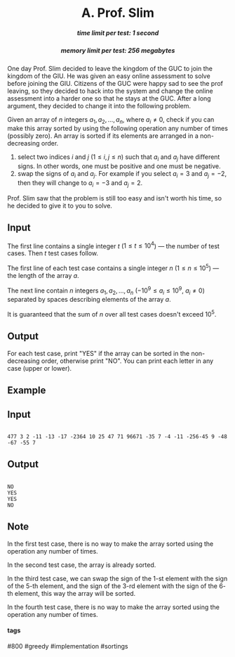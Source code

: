 <h1 style='text-align: center;'> A. Prof. Slim</h1>

<h5 style='text-align: center;'>time limit per test: 1 second</h5>
<h5 style='text-align: center;'>memory limit per test: 256 megabytes</h5>

One day Prof. Slim decided to leave the kingdom of the GUC to join the kingdom of the GIU. He was given an easy online assessment to solve before joining the GIU. Citizens of the GUC were happy sad to see the prof leaving, so they decided to hack into the system and change the online assessment into a harder one so that he stays at the GUC. After a long argument, they decided to change it into the following problem.

Given an array of $n$ integers $a_1,a_2,\ldots,a_n$, where $a_{i} \neq 0$, check if you can make this array sorted by using the following operation any number of times (possibly zero). An array is sorted if its elements are arranged in a non-decreasing order.

1. select two indices $i$ and $j$ ($1 \le i,j \le n$) such that $a_i$ and $a_j$ have different signs. In other words, one must be positive and one must be negative.
2. swap the signs of $a_{i}$ and $a_{j}$. For example if you select $a_i=3$ and $a_j=-2$, then they will change to $a_i=-3$ and $a_j=2$.

Prof. Slim saw that the problem is still too easy and isn't worth his time, so he decided to give it to you to solve.

## Input

The first line contains a single integer $t$ ($1 \le t \le 10^4$) — the number of test cases. Then $t$ test cases follow.

The first line of each test case contains a single integer $n$ ($1 \le n \le 10^{5}$) — the length of the array $a$.

The next line contain $n$ integers $a_1, a_2, \ldots, a_n$ ($-10^9 \le a_{i} \le 10^9$, $a_{i} \neq 0$) separated by spaces describing elements of the array $a$. 

It is guaranteed that the sum of $n$ over all test cases doesn't exceed $10^5$.

## Output

For each test case, print "YES" if the array can be sorted in the non-decreasing order, otherwise print "NO". You can print each letter in any case (upper or lower).

## Example

## Input


```

477 3 2 -11 -13 -17 -2364 10 25 47 71 96671 -35 7 -4 -11 -256-45 9 -48 -67 -55 7
```
## Output


```

NO
YES
YES
NO

```
## Note

In the first test case, there is no way to make the array sorted using the operation any number of times.

In the second test case, the array is already sorted.

In the third test case, we can swap the sign of the $1$-st element with the sign of the $5$-th element, and the sign of the $3$-rd element with the sign of the $6$-th element, this way the array will be sorted.

In the fourth test case, there is no way to make the array sorted using the operation any number of times.



#### tags 

#800 #greedy #implementation #sortings 